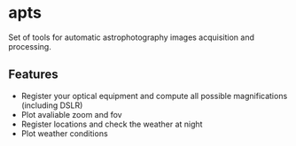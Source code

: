 # apts
Set of tools for automatic astrophotography images acquisition and processing.

## Features
* Register your optical equipment and compute all possible magnifications (including DSLR)
* Plot avaliable zoom and fov
* Register locations and check the weather at night 
* Plot weather conditions
